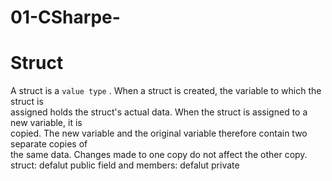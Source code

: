# 01-CSharpe-
# Struct
A struct is a `value type` . When a struct is created, the variable to which the struct is  
assigned holds the struct's actual data. When the struct is assigned to a new variable, it is  
copied. The new variable and the original variable therefore contain two separate copies of  
the same data. Changes made to one copy do not affect the other copy.  
struct: defalut public
field and members: defalut private
